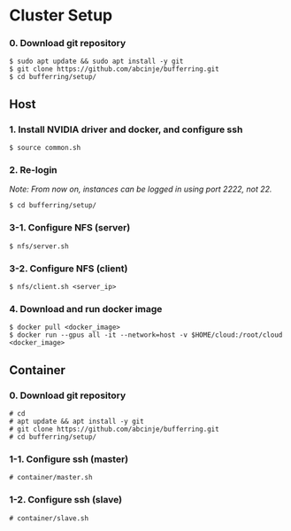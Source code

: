 # Cluster Setup

### 0. Download git repository
```
$ sudo apt update && sudo apt install -y git
$ git clone https://github.com/abcinje/bufferring.git
$ cd bufferring/setup/
```

## Host

### 1. Install NVIDIA driver and docker, and configure ssh
```
$ source common.sh
```

### 2. Re-login
_Note: From now on, instances can be logged in using port 2222, not 22._
```
$ cd bufferring/setup/
```

### 3-1. Configure NFS (server)
```
$ nfs/server.sh
```

### 3-2. Configure NFS (client)
```
$ nfs/client.sh <server_ip>
```

### 4. Download and run docker image
```
$ docker pull <docker_image>
$ docker run --gpus all -it --network=host -v $HOME/cloud:/root/cloud <docker_image>
```

## Container

### 0. Download git repository
```
# cd
# apt update && apt install -y git
# git clone https://github.com/abcinje/bufferring.git
# cd bufferring/setup/
```

### 1-1. Configure ssh (master)
```
# container/master.sh
```

### 1-2. Configure ssh (slave)
```
# container/slave.sh
```
